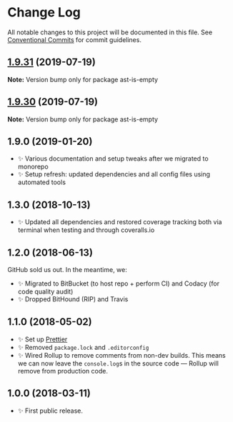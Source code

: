 # Change Log

All notable changes to this project will be documented in this file.
See [Conventional Commits](https://conventionalcommits.org) for commit guidelines.

## [1.9.31](https://gitlab.com/codsen/codsen/compare/ast-is-empty@1.9.30...ast-is-empty@1.9.31) (2019-07-19)

**Note:** Version bump only for package ast-is-empty





## [1.9.30](https://gitlab.com/codsen/codsen/compare/ast-is-empty@1.9.29...ast-is-empty@1.9.30) (2019-07-19)

**Note:** Version bump only for package ast-is-empty





## 1.9.0 (2019-01-20)

- ✨ Various documentation and setup tweaks after we migrated to monorepo
- ✨ Setup refresh: updated dependencies and all config files using automated tools

## 1.3.0 (2018-10-13)

- ✨ Updated all dependencies and restored coverage tracking both via terminal when testing and through coveralls.io

## 1.2.0 (2018-06-13)

GitHub sold us out. In the meantime, we:

- ✨ Migrated to BitBucket (to host repo + perform CI) and Codacy (for code quality audit)
- ✨ Dropped BitHound (RIP) and Travis

## 1.1.0 (2018-05-02)

- ✨ Set up [Prettier](https://prettier.io)
- ✨ Removed `package.lock` and `.editorconfig`
- ✨ Wired Rollup to remove comments from non-dev builds. This means we can now leave the `console.log`s in the source code — Rollup will remove from production code.

## 1.0.0 (2018-03-11)

- ✨ First public release.
